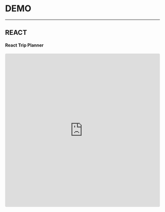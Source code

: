 # DEMO  
---

## REACT

<h4>React Trip Planner</h4>
<iframe src="https://codesandbox.io/embed/github/mz4/tripplanner/tree/master/?fontsize=14" title="rsvp" style="width:100%; height:500px; border:0; border-radius: 4px; overflow:hidden;" sandbox="allow-modals allow-forms allow-popups allow-scripts allow-same-origin"></iframe>

